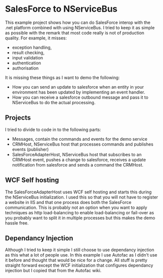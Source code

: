 SalesForce to NServiceBus
===

This example project shows how you can do SalesForce interop with the .net platform combined with using NServiceBus. I tried to
keep it as simple as possible with the remark that most code really is not of production quality. For example, it misses:

* exception handling,
* result checking,
* input validation
* authentication
* authorisation

It is missing these things as I want to demo the following:

* How you can send an update to salesforce when an entity in your environment has been updated by implementing an event handler.
* How you can receive a salesforce outbound message and pass it to NServiceBus to do the actual processing.

Projects
---

I tried to divide to code in to the following parts:

* Messages, contain the commands and events for the demo service
* CRMHost, NServiceBus host that processes commands and publishes events (publisher)
* SalesForceAdapterHost, NServiceBus host that subscribes to an CRMHost event, pushes a change to salesforce, receives a update
notification from salesforce and sends a command the CRMHost.

WCF Self hosting
---
The SalesForceAdapterHost uses WCF self hosting and starts this during the NServiceBus initialization. I used this so that you
will not have to register a website in IIS and that one process does both the SalesForce communication. This is probably not an
option when you want to apply techniques as http load-balancing to enable load-balancing or fail-over as you probably want to
split it in multiple processes but this makes the demo hassle free.

Dependancy Injection
---

Although I tried to keep it simple I still choose to use dependancy injection as this what a lot of people use. In this example I
use Autofac as I didn't use it before and thought that would be nice for a change. All stuff is pretty straight forward except the
WCF initialization that configures dependancy injection but I copied that from the Autofac wiki.


